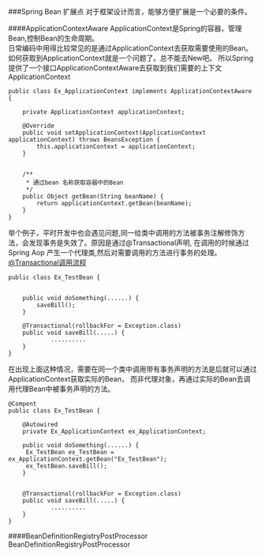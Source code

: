 ###Spring Bean 扩展点
对于框架设计而言，能够方便扩展是一个必要的条件。

####ApplicationContextAware
ApplicationContext是Spring的容器，管理Bean,控制Bean的生命周期。  
日常编码中用得比较常见的是通过ApplicationContext去获取需要使用的Bean。如何获取到ApplicationContext就是一个问题了。总不能去New吧。
所以Spring 提供了一个接口ApplicationContextAware去获取到我们需要的上下文ApplicationContext
````
public class Ex_ApplicationContext implements ApplicationContextAware {

    private ApplicationContext applicationContext;

    @Override
    public void setApplicationContext(ApplicationContext applicationContext) throws BeansException {
        this.applicationContext = applicationContext;
    }


    /**
     * 通过bean 名称获取容器中的Bean
     */
    public Object getBean(String beanName) {
        return applicationContext.getBean(beanName);
    }
}
````
举个例子，平时开发中也会遇见问题,同一给类中调用的方法被事务注解修饰方法，会发现事务是失效了。原因是通过@Transactional声明,
在调用的时候通过Spring Aop 产生一个代理类,然后对需要调用的方法进行事务的处理。
[@Transactional调用流程](<https://blog.csdn.net/m0_37609579/article/details/81503478>)
```
public class Ex_TestBean {


    public void doSomething(......) {
        saveBill();
    }

    @Transactional(rollbackFor = Exception.class)
    public void saveBill(.....) {
            ..........
    }
}

```
在出现上面这种情况，需要在同一个类中调用带有事务声明的方法是后就可以通过ApplicationContext获取实际的Bean，
而非代理对象，再通过实际的Bean去调用代理Bean中被事务声明的方法。
```
@Compent
public class Ex_TestBean {

    @Autowired
    private Ex_ApplicationContext ex_ApplicationContext;

    public void doSomething(......) {
     Ex_TestBean ex_TestBean = ex_ApplicationContext.getBean("Ex_TestBean");
     ex_TestBean.saveBill();
    }


    @Transactional(rollbackFor = Exception.class)
    public void saveBill(.....) {
            ..........
    }
}
```


####BeanDefinitionRegistryPostProcessor
BeanDefinitionRegistryPostProcessor




